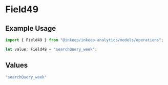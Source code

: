 # Field49

## Example Usage

```typescript
import { Field49 } from "@inkeep/inkeep-analytics/models/operations";

let value: Field49 = "searchQuery_week";
```

## Values

```typescript
"searchQuery_week"
```